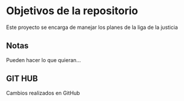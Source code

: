 # Objetivos de la repositorio

Este proyecto se encarga de manejar los planes de la liga de la justicia


## Notas
Pueden hacer lo que quieran...

## GIT HUB
Cambios realizados en GitHub
